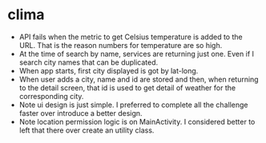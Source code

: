 # clima
- API fails when the metric to get Celsius temperature is added to the URL. That is the reason numbers for temperature are so high.
- At the time of search by name, services are returning just one. Even if I search city names that can be duplicated.
- When app starts, first city displayed is got by lat-long.
- When user adds a city, name and id are stored and then, when returning to the detail screen, that id is used to get detail of weather
for the corresponding city.
- Note ui design is just simple. I preferred to complete all the challenge faster over introduce a better design.
- Note location permission logic is on MainActivity. I considered better to left that there over create an utility class.